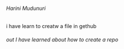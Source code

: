 ###### Harini Mudunuri
i have learn to creatw a file in gethub
###### out I have learned about how to create a repo



###### &nbsp;





